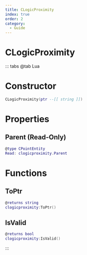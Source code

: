 ```yaml
---
title: CLogicProximity
index: true
order: 2
category:
  - Guide
---
```


# CLogicProximity

::: tabs
@tab Lua
# Constructor
```lua
CLogicProximity(ptr --[[ string ]])
```
# Properties
## Parent (Read-Only)
```lua
@type CPointEntity
Read: clogicproximity.Parent
```
# Functions
## ToPtr
```lua
@returns string
clogicproximity:ToPtr()
```
## IsValid
```lua
@returns bool
clogicproximity:IsValid()
```

:::
